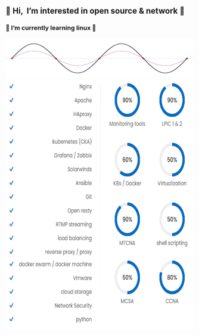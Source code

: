 <h2>&#128311 Hi, &nbsp;I’m interested in open source & network &#128311</h2>
<h3>&#128313 I’m currently learning linux &#128313</h3> 

<img src="wave2.gif" height="110" width="640"/>

<img src="mtinfo.png" width="671" height="671"/>

<!--- 
m-taghva/m-taghva is a ✨ special ✨ repository because its `README.md` (this file) appears on your GitHub profile.
You can click the Preview link to take a look at your changes.
--->
